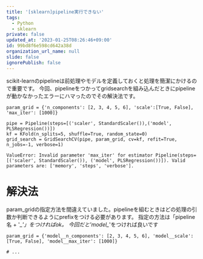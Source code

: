 ```yaml
---
title: '[sklearn]pipeline実行できない'
tags:
  - Python
  - sklearn
private: false
updated_at: '2023-01-25T08:26:46+09:00'
id: 99bd8f6e598cd642a38d
organization_url_name: null
slide: false
ignorePublish: false
---
```

scikit-learnのpipelineは前処理やモデルを定義しておくと処理を簡潔にかけるので重要です。
今回、pipelineをつかってgridsearchを組み込んだときにpipelineが動かなかったエラーにハマったのでその解決法です。

```python:❌
param_grid = {'n_components': [2, 3, 4, 5, 6], 'scale':[True, False], 'max_iter': [1000]}

pipe = Pipeline(steps=[('scaler', StandardScaler()),('model', PLSRegression())])
kf = KFold(n_splits=5, shuffle=True, random_state=0)
grid_search = GridSearchCV(pipe, param_grid, cv=kf, refit=True, n_jobs=-1, verbose=1)
```


```python:エラー
ValueError: Invalid parameter 'max_iter' for estimator Pipeline(steps=[('scaler', StandardScaler()), ('model', PLSRegression())]). Valid parameters are: ['memory', 'steps', 'verbose'].
```

# 解決法
param_gridの指定方法を間違えていました。pipelineを組むときはどの処理の引数か判断できるようにprefixをつける必要があります。
指定の方法は「pipeline名 + '\__'」をつければok。
今回だと'model\__'をつければ良いです
```python:⭕️
param_grid = {'model__n_components': [2, 3, 4, 5, 6], 'model__scale':[True, False], 'model__max_iter': [1000]}

# ...
```
